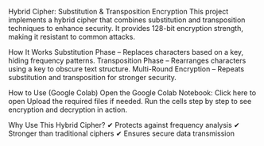 Hybrid Cipher: Substitution & Transposition Encryption
This project implements a hybrid cipher that combines substitution and transposition techniques to enhance security. It provides 128-bit encryption strength, making it resistant to common attacks.

How It Works
Substitution Phase – Replaces characters based on a key, hiding frequency patterns.
Transposition Phase – Rearranges characters using a key to obscure text structure.
Multi-Round Encryption – Repeats substitution and transposition for stronger security.

How to Use (Google Colab)
Open the Google Colab Notebook:
Click here to open
Upload the required files if needed.
Run the cells step by step to see encryption and decryption in action.

Why Use This Hybrid Cipher?
✔ Protects against frequency analysis
✔ Stronger than traditional ciphers
✔ Ensures secure data transmission
